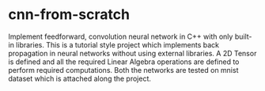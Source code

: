 # cnn-from-scratch
Implement feedforward, convolution neural network in C++ with only built-in libraries. This is a tutorial style project which implements back propagation in neural networks without using external libraries. A 2D Tensor is defined and all the required Linear Algebra operations are defined to perform required computations. Both the networks are tested on mnist dataset which is attached along the project.
